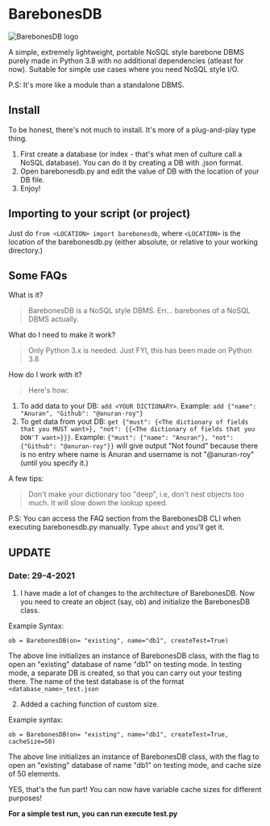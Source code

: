# BarebonesDB

![BarebonesDB logo](https://i.imgur.com/fdOrgps.png)

A simple, extremely lightweight, portable NoSQL style barebone DBMS purely made in Python 3.8 with no additional dependencies (atleast for now). 
Suitable for simple use cases where you need NoSQL style I/O. 

P.S: It's more like a module than a standalone DBMS.

## Install 

To be honest, there's not much to install. It's more of a plug-and-play type thing. 

1. First create a database (or index - that's what men of culture call a NoSQL database). You can do it by creating a DB with .json format.
2. Open barebonesdb.py and edit the value of DB with the location of your DB file. 
3. Enjoy!

## Importing to your script (or project)

Just do `from <LOCATION> import barebonesdb`, where `<LOCATION>` is the location of the barebonesdb.py (either absolute, or relative to your working directory.)

## Some FAQs

What is it?
> BarebonesDB is a NoSQL style DBMS. Err... barebones of a NoSQL DBMS actually. 

What do I need to make it work?
> Only Python 3.x is needed. Just FYI, this has been made on Python 3.8

How do I work with it?
> Here's how:
1. To add data to your DB: `add <YOUR DICTIONARY>`. Example: `add {"name": "Anuran", "Github": "@anuran-roy"}`
2. To get data from yout DB: `get {"must": {<The dictionary of fields that you MUST want>}, "not": {{<The dictionary of fields that you DON'T want>}}}`. 
Example: `{"must": {"name": "Anuran"}, "not": {"Github": "@anuran-roy"}}` will give output "Not found" because there is no entry where name is Anuran and username is not "@anuran-roy" (until you specify it.)
	
A few tips:
> Don't make your dictionary too "deep", i.e, don't nest objects too much. It will slow down the lookup speed.

P.S: You can access the FAQ section from the BarebonesDB CLI when executing barebonesdb.py manually. Type `about` and you'll get it.

## **UPDATE** 

### Date: 29-4-2021

1. I have made a lot of changes to the architecture of BarebonesDB. Now you need to create an object (say, ob) and initialize the BarebonesDB class. 

Example Syntax:

`ob = BarebonesDB(on= "existing", name="db1", createTest=True)`

The above line initializes an instance of BarebonesDB class, with the flag to open an "existing" database of name "db1" on testing mode. In testing mode, a separate DB is created, so that you can carry out your testing there. The name of the test database is of the format `<database_name>_test.json`

2. Added a caching function of custom size. 

Example syntax: 

 `ob = BarebonesDB(on= "existing", name="db1", createTest=True, cacheSize=50)`

  The above line initializes an instance of BarebonesDB class, with the flag to open an "existing" database of name "db1" on testing mode, and cache size of 50 elements.

  YES, that's the fun part! You can now have variable cache sizes for different purposes!

  **For a simple test run, you can run execute test.py**
